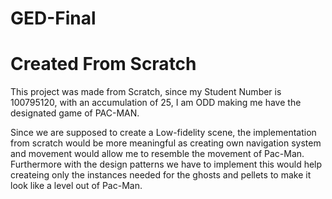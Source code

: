 # GED-Final

# **Created From Scratch** 

This project was made from Scratch, since my Student Number is 100795120, with an accumulation of 25, I am ODD making me have the designated game of PAC-MAN.

Since we are supposed to create a Low-fidelity scene, the implementation from scratch would be more meaningful as creating own navigation system and movement would allow me to resemble the movement of Pac-Man. Furthermore with the design patterns we have to implement this would help createing only the instances needed for the ghosts and pellets to make it look like a level out of Pac-Man.
